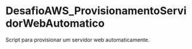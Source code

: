 # DesafioAWS_ProvisionamentoServidorWebAutomatico
Script para provisionar um servidor web automaticamente.
